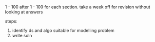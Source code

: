 1 - 100
after 1 - 100 for each section. take a week off for revision without looking at answers

steps: 
1. identify ds and algo suitable for modelling problem
2. write soln